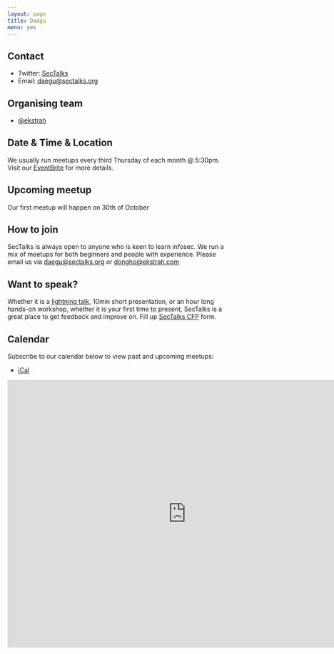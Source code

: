 ```yaml
---
layout: page
title: Daegu
menu: yes
---
```

## Contact

* Twitter: [SecTalks](https://twitter.com/sectalks)
* Email: [daegu@sectalks.org](mailto:daegu@sectalks.org)

## Organising team

* [@ekstrah](https://twitter.com/ekstrah1)

## Date & Time & Location

We usually run meetups every third Thursday of each month @ 5:30pm. Visit our [EventBrite](https://www.eventbrite.com/preview?eid=75805170305&is_event_builder_preview=1) for more details.

## Upcoming meetup

Our first meetup will happen on 30th of October

## How to join

SecTalks is always open to anyone who is keen to learn infosec.
We run a mix of meetups for both beginners and people with experience.
Please email us via daegu@sectalks.org or dongho@ekstrah.com

## Want to speak?

Whether it is a [lightning talk](https://en.wikipedia.org/wiki/Lightning_talk), 10min short presentation, or an hour long hands-on workshop, whether it is your first time to present, SecTalks is a great place to get feedback and improve on.
Fill up [SecTalks CFP](https://goo.gl/4eT53i) form.

<!--
## Sponsors
#### Venue
<a href="http://www.spacecubed.com/en" 
   title="Spacecubed: Meeting room facilities for SecTalks Perth.">
    <img src="{{ site.baseurl }}/images/sponsors/spacecubed.png" 
         alt="Spacecubed: Meeting room facilities for SecTalks Perth." 
         class="sponsor">
</a>
-->
## Calendar 

Subscribe to our calendar below to view past and upcoming meetups:

* [iCal](webcal://calendar.google.com/calendar/ical/v19k512q8o7gm1qum968sojjgg%40group.calendar.google.com/public/basic.ics)

<iframe src="https://calendar.google.com/calendar/embed?height=600&amp;wkst=1&amp;bgcolor=%23aaf852&amp;ctz=Asia%2FSeoul&amp;src=djE5azUxMnE4bzdnbTFxdW05Njhzb2pqZ2dAZ3JvdXAuY2FsZW5kYXIuZ29vZ2xlLmNvbQ&amp;color=%238E24AA" style="border-width:0" width="799" height="600" frameborder="0" scrolling="no"></iframe>
